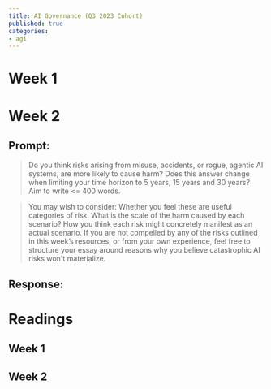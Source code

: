 ```yaml
---
title: AI Governance (Q3 2023 Cohort)
published: true
categories:
- agi
---
```


# Week 1

# Week 2

## Prompt:
> Do you think risks arising from misuse, accidents, or rogue, agentic AI systems, are more likely to cause harm? Does this answer change when limiting your time horizon to 5 years, 15 years and 30 years? Aim to write <= 400 words.

> You may wish to consider:
> Whether you feel these are useful categories of risk. What is the scale of the harm caused by each scenario? How you think each risk might concretely manifest as an actual scenario.
> If you are not compelled by any of the risks outlined in this week’s resources, or from your own experience, feel free to structure your essay around reasons why you believe catastrophic AI risks won't materialize.

## Response:

# Readings

## Week 1

## Week 2